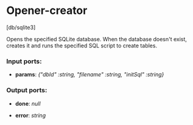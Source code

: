 # Opener-creator

[db/sqlite3]

Opens the specified SQLite database. When the database doesn't exist, creates it and runs the specified SQL script to create tables.

### Input ports:

* __params__: _{"dbId" :string, "filename" :string, "initSql" :string}_



### Output ports:

* __done__: _null_



* __error__: _string_



